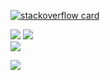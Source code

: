 
 [![stackoverflow card](https://readme-components.vercel.app/api?component=stackoverflow&stackoverflowid=14942321)](https://stackoverflow.com/users/14942321/dipak-kadam)  
 
 
![](https://github-readme-stats.vercel.app/api?username=dmk07&theme=radical&hide_border=false&include_all_commits=true&count_private=true)
![](https://github-readme-streak-stats.herokuapp.com/?user=dmk07&theme=radical&hide_border=false)<br>
![](https://github-readme-stats.vercel.app/api/top-langs/?username=dmk07&theme=radical&hide_border=false&include_all_commits=true&count_private=true&layout=compact)



[![](https://visitcount.itsvg.in/api?id=dmk07&icon=0&color=0)](https://visitcount.itsvg.in)
